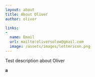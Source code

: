 ```yaml
---
layout: about
title: About Oliver
author: oliver

links:
-
  name: Email
  url: mailto:oliversolow@gmail.com
  image: /assets/images/lettericon.png
---
```


Test description about Oliver

**a**
